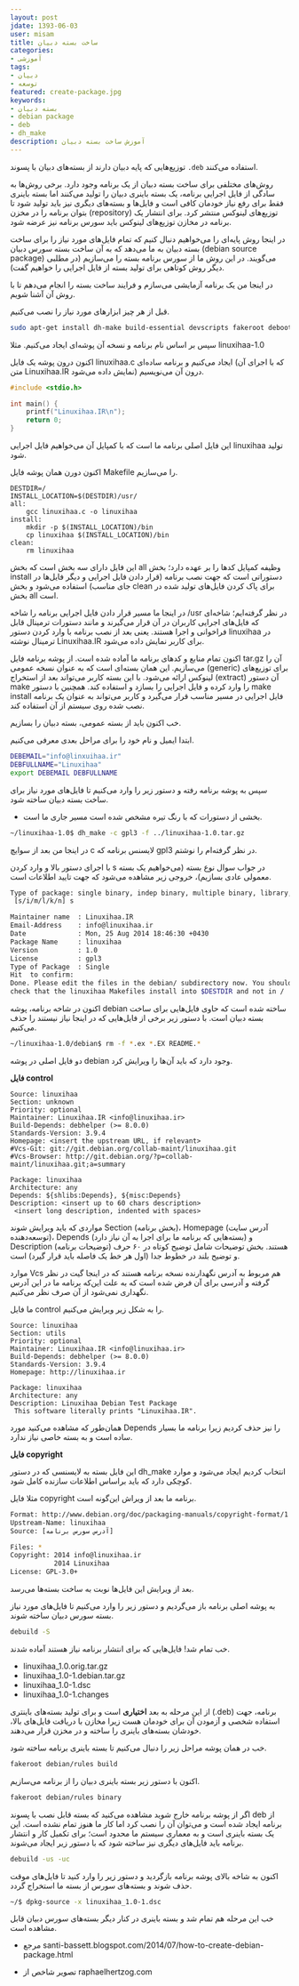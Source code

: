 ```yaml
---
layout: post
jdate: 1393-06-03
user: misam
title: ساخت بسته دبیان
categories:
- آموزشی
tags:
- دبیان
- توسعه
featured: create-package.jpg
keywords:
- بسته دبیان
- debian package
- deb
- dh_make
description: آموزش ساخت بسته دبیان
---
```


توزیع‌هایی که پایه دبیان دارند از بسته‌های دبیان با پسوند `.deb` استفاده می‌کنند.

روش‌های مختلفی برای ساخت بسته دبیان از یک برنامه وجود دارد. برخی روش‌ها به سادگی از فایل اجرایی برنامه، یک بسته باینری دبیان را تولید می‌کنند اما بسته باینری فقط برای رفع نیاز خودمان کافی است و فایل‌ها و بسته‌های دیگری نیز باید تولید شود تا بتوان برنامه را در مخزن (repository) توزیع‌های لینوکس منتشر کرد. برای انتشار یک برنامه در مخازن توزیع‌های لینوکس باید سورس برنامه نیز عرضه شود.

در اینجا روش پایه‌ای را می‌خواهیم دنبال کنیم که تمام فایل‌های مورد نیاز را برای ساخت بسته دبیان به ما می‌دهد که به آن ساخت بسته سورس دبیان (debian source package) می‌گویند. در این روش ما از سورس برنامه بسته را می‌سازیم (در مطلبی دیگر روش کوتاهی برای تولید بسته از فایل اجرایی را خواهیم گفت).

در اینجا من یک برنامه آزمایشی می‌سازم و فرایند ساخت بسته را انجام می‌دهم تا با روش آن آشنا شویم.

قبل از هر چیز ابزارهای مورد نیاز را نصب می‌کنیم.

```sh
sudo apt-get install dh-make build-essential devscripts fakeroot debootstrap pbuilder
```

سپس بر اساس نام برنامه و نسخه آن پوشه‌ای ایجاد می‌کنیم. مثلا linuxihaa-1.0

اکنون درون پوشه یک فایل linuxihaa.c ایجاد می‌کنیم و برنامه ساده‌ای (که با اجرای آن متن Linuxihaa.IR نمایش داده می‌شود) درون آن می‌نویسیم.

```c
#include <stdio.h>

int main() {
	printf("Linuxihaa.IR\n");
	return 0;
}
```

این فایل اصلی برنامه ما است که با کمپایل آن می‌خواهیم فایل اجرایی linuxihaa تولید شود.

اکنون دورن همان پوشه فایل Makefile را می‌سازیم.

```make
DESTDIR=/
INSTALL_LOCATION=$(DESTDIR)/usr/
all:
	gcc linuxihaa.c -o linuxihaa
install:
	mkdir -p $(INSTALL_LOCATION)/bin
	cp linuxihaa $(INSTALL_LOCATION)/bin
clean:
	rm linuxihaa
```

این فایل دارای سه بخش است که بخش all وظیفه کمپایل کدها را بر عهده دارد؛ بخش install دستوراتی است که جهت نصب برنامه (قرار دادن فایل اجرایی و دیگر فایل‌ها در جای مناسب) استفاده می‌شود و بخش clean برای پاک کردن فایل‌های تولید شده در بخش all است.

در اینجا ما مسیر قرار دادن فایل اجرایی برنامه را شاخه /usr در نظر گرفته‌ایم؛ شاخه‌ای که فایل‌های اجرایی کاربران در آن قرار می‌گیرند و مانند دستورات ترمینال قابل فراخوانی و اجرا هستند. یعنی بعد از نصب برنامه با وارد کردن دستور linuxihaa در ترمینال نوشته Linuxihaa.IR برای کاربر نمایش داده می‌شود.

اکنون تمام منابع و کدهای برنامه ما آماده شده است. از پوشه برنامه فایل tar.gz آن را می‌سازیم. این همان بسته‌ای است که به عنوان نسخه عمومی (generic) برای توزیع‌های لینوکس ارائه می‌شود. با این بسته کاربر می‌تواند بعد از استخراج (extract) آن دستور make را وارد کرده و فایل اجرایی را بسازد و استفاده کند. همچنین با دستور make install فایل اجرایی در مسیر مناسب قرار می‌گیرد و کاربر می‌تواند به عنوان یک برنامه نصب شده روی سیستم از آن استفاده کند.

خب اکنون باید از بسته عمومی، بسته دبیان را بسازیم.

ابتدا ایمیل و نام خود را برای مراحل بعدی معرفی می‌کنیم.

```sh
DEBEMAIL="info@linxuihaa.ir"
DEBFULLNAME="Linuxihaa"
export DEBEMAIL DEBFULLNAME
```

سپس به پوشه برنامه رفته و دستور زیر را وارد می‌کنیم تا فایل‌های مورد نیاز برای ساخت بسته دبیان ساخته شود.

* بخشی از دستورات که با رنگ تیره مشخص شده است مسیر جاری ما است.

```sh
~/linuxihaa-1.0$ dh_make -c gpl3 -f ../linuxihaa-1.0.tar.gz
```

در اینجا من بعد از سوایچ c لایسنس برنامه که gpl3 در نظر گرفته‌ام را نوشتم.

با اجرای دستور بالا و وارد کردن s در جواب سوال نوع بسته (می‌خواهیم یک بسته معمولی عادی بسازیم)، خروجی زیر مشاهده می‌شود که جهت تایید اطلاعات است.

```sh
Type of package: single binary, indep binary, multiple binary, library, kernel module, kernel patch?
 [s/i/m/l/k/n] s

Maintainer name  : Linuxihaa.IR
Email-Address    : info@linuxihaa.ir 
Date             : Mon, 25 Aug 2014 18:46:30 +0430
Package Name     : linuxihaa
Version          : 1.0
License          : gpl3
Type of Package  : Single
Hit  to confirm: 
Done. Please edit the files in the debian/ subdirectory now. You should also
check that the linuxihaa Makefiles install into $DESTDIR and not in / .
```

اکنون در شاخه برنامه، پوشه debian ساخته شده است که حاوی فایل‌هایی برای ساخت بسته دبیان است. با دستور زیر برخی از فایل‌هایی که در اینجا نیاز نیستند را حذف می‌کنیم.

```sh
~/linuxihaa-1.0/debian$ rm -f *.ex *.EX README.*
```

دو فایل اصلی در پوشه debian وجود دارد که باید آن‌ها را ویرایش کرد.

**فایل control**

```
Source: linuxihaa
Section: unknown
Priority: optional
Maintainer: Linuxihaa.IR <info@linuxihaa.ir>
Build-Depends: debhelper (>= 8.0.0)
Standards-Version: 3.9.4
Homepage: <insert the upstream URL, if relevant>
#Vcs-Git: git://git.debian.org/collab-maint/linuxihaa.git
#Vcs-Browser: http://git.debian.org/?p=collab-maint/linuxihaa.git;a=summary

Package: linuxihaa
Architecture: any
Depends: ${shlibs:Depends}, ${misc:Depends}
Description: <insert up to 60 chars description>
 <insert long description, indented with spaces>
```

مواردی که باید ویرایش شوند Section (بخش برنامه)، Homepage (آدرس سایت توسعه‌دهنده)، Depends (بسته‌هایی که برنامه ما برای اجرا به آن نیاز دارد) و Description (توضیحات برنامه) هستند. بخش توضیحات شامل توضیح کوتاه در ۶۰ حرف و توضیح بلند در خطوط جدا (اول هر خط یک فاصله باید قرار گیرد) است.

موارد Vcs هم مربوط به آدرس نگهدارنده نسخه برنامه هستند که در اینجا گیت در نظر گرفته و آدرسی برای آن فرض شده است که به علت این‌که برنامه ما در این آدرس نگهداری نمی‌شود از آن صرف نظر می‌کنیم.

ما فایل control را به شکل زیر ویرایش می‌کنیم.

```
Source: linuxihaa
Section: utils
Priority: optional
Maintainer: Linuxihaa.IR <info@linuxihaa.ir>
Build-Depends: debhelper (>= 8.0.0)
Standards-Version: 3.9.4
Homepage: http://linuxihaa.ir

Package: linuxihaa
Architecture: any
Description: Linuxihaa Debian Test Package
 This software literally prints "Linuxihaa.IR".
```

همان‌طور که مشاهده می‌کنید مورد Depends را نیز حذف کردیم زیرا برنامه ما بسیار ساده است و به بسته خاصی نیاز ندارد.

**فایل copyright**

این فایل بسته به لایسنسی که در دستور dh_make انتخاب کردیم ایجاد می‌شود و موارد کوچکی دارد که باید براساس اطلاعات سازنده کامل شود.

مثلا فایل copyright برنامه ما بعد از ویراش این‌گونه است.

```sh
Format: http://www.debian.org/doc/packaging-manuals/copyright-format/1.0/
Upstream-Name: linuxihaa
Source: [آدرس سورس برنامه]

Files: *
Copyright: 2014 info@linuxihaa.ir
           2014 Linuxihaa
License: GPL-3.0+
```

بعد از ویرایش این فایل‌ها نوبت به ساخت بسته‌ها می‌رسد.

به پوشه اصلی برنامه باز می‌گردیم و دستور زیر را وارد می‌کنیم تا فایل‌های مورد نیاز بسته سورس دبیان ساخته شوند.

```sh
debuild -S
```

خب تمام شد! فایل‌هایی که برای انتشار برنامه نیاز هستند آماده شدند.

*   linuxihaa_1.0.orig.tar.gz
*   linuxihaa_1.0-1.debian.tar.gz
*   linuxihaa_1.0-1.dsc
*   linuxihaa_1.0-1.changes

از این مرحله به بعد **اختیاری** است و برای تولید بسته‌های باینتری (.deb) برنامه، جهت استفاده شخصی و آزمودن آن برای خودمان هست زیرا مخازن با دریافت فایل‌های بالا، خودشان بسته‌های باینری را ساخته و در مخزن قرار می‌دهند.

خب در همان پوشه مراحل زیر را دنبال می‌کنیم تا بسته باینری برنامه ساخته شود.

```sh
fakeroot debian/rules build
```

اکنون با دستور زیر بسته باینری دبیان را از برنامه می‌سازیم.

```sh
fakeroot debian/rules binary
```

اگر از پوشه برنامه خارج شوید مشاهده می‌کنید که بسته قابل نصب با پسوند deb از برنامه ایجاد شده است و می‌توان آن را نصب کرد اما کار ما هنوز تمام نشده است. این یک بسته باینری است و به معماری سیستم ما محدود است؛ برای تکمیل کار و انتشار برنامه باید فایل‌های دیگری نیز ساخته شود که با دستور زیر ایجاد می‌شوند.

```sh
debuild -us -uc
```

اکنون به شاخه بالای پوشه برنامه بازگردید و دستور زیر را وارد کنید تا فایل‌های موقت حذف شوند و بسته‌های سورس از بسته ما استخراج گردد.

```sh
~/$ dpkg-source -x linuxihaa_1.0-1.dsc
```

خب این مرحله هم تمام شد و بسته باینری در کنار دیگر بسته‌های سورس دبیان قابل مشاهده است.

* مرجع santi-bassett.blogspot.com/2014/07/how-to-create-debian-package.html

* تصویر شاخص از raphaelhertzog.com